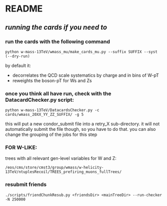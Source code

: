 # README


## _running the cards if you need to_

### run the cards with the following command

```
python w-mass-13TeV/wmass_mu/make_cards_mu.py --suffix SUFFIX --syst (--dry-run)
```
by default it:
- decorrelates the QCD scale systematics by charge and in bins of W-pT
- reweights the boson-pT for Ws and Zs

### once you think all have run, check with the DatacardChecker.py script:
```
python w-mass-13TeV/DatacardsChecker.py -c cards/wmass_20XX_YY_ZZ_SUFFIX/ -g 5
```

this will put a new condor\_submit file into a retry\_X sub-directory. it will not automatically
submit the file though, so you have to do that. you can also change the grouping of the jobs for
this step


### FOR W-LIKE:

trees with all relevant gen-level variables for W and Z:
```
/eos/cms/store/cmst3/group/wmass/w-helicity-13TeV/ntuplesRecoil/TREES_prefiring_muons_fullTrees/
```


### resubmit friends
```
./scripts/friendChunkResub.py <friendsDir> <mainTreeDir> --run-checker -N 250000
```
